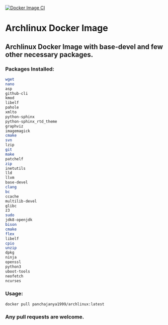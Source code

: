 [![Docker Image CI](https://github.com/Panchajanya1999/archlinux-docker/actions/workflows/docker-image.yml/badge.svg?branch=master)](https://github.com/Panchajanya1999/archlinux-docker/actions/workflows/docker-image.yml)

# Archlinux Docker Image

## Archlinux Docker Image with base-devel and few other necessary packages.

### Packages Installed: 

```sh
wget
nano 
asp
github-cli
kmod
libelf
pahole
xmlto
python-sphinx
python-sphinx_rtd_theme
graphviz
imagemagick
cmake
svn
lzip
git
make
patchelf
zip
inetutils
lld
llvm
base-devel
clang
bc
ccache
multilib-devel
glibc
z3
sudo
jdk8-openjdk
bison
cmake
flex
libelf
cpio
unzip
dpkg
ninja
openssl
python3
uboot-tools
neofetch
ncurses
```

### Usage:

```sh
docker pull panchajanya1999/archlinux:latest
```

### Any pull requests are welcome.